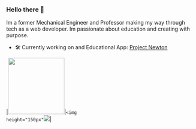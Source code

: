 ### Hello there :muscle:	

Im a former Mechanical Engineer and Professor making my way through tech as a web developer. Im passionate about education and creating with purpose. 
- :hammer_and_wrench:	Currently working on and Educational App: [Project Newton](projectnewton.andrescn20.com)


|<code><img height="150px" src="https://github-readme-stats.vercel.app/api?username=andrescn20&show_icons=true&theme=dark"/></code>|<code><img height="150px"<img src="https://github-readme-stats.vercel.app/api/top-langs?username=andrescn20&layout=compact&theme=dark"/></code>|

<!--
**andrescn20/andrescn20** is a ✨ _special_ ✨ repository because its `README.md` (this file) appears on your GitHub profile.

Here are some ideas to get you started:

- 🔭 I’m currently working on ...
- 🌱 I’m currently learning ...
- 👯 I’m looking to collaborate on ...
- 🤔 I’m looking for help with ...
- 💬 Ask me about ...
- 📫 How to reach me: ...
- 😄 Pronouns: ...
- ⚡ Fun fact: ...
-->
